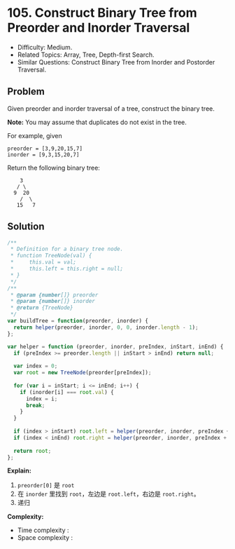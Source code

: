 # 105. Construct Binary Tree from Preorder and Inorder Traversal

- Difficulty: Medium.
- Related Topics: Array, Tree, Depth-first Search.
- Similar Questions: Construct Binary Tree from Inorder and Postorder Traversal.

## Problem

Given preorder and inorder traversal of a tree, construct the binary tree.

**Note:**
You may assume that duplicates do not exist in the tree.

For example, given

```
preorder = [3,9,20,15,7]
inorder = [9,3,15,20,7]
```

Return the following binary tree:

```
    3
   / \
  9  20
    /  \
   15   7
```

## Solution

```javascript
/**
 * Definition for a binary tree node.
 * function TreeNode(val) {
 *     this.val = val;
 *     this.left = this.right = null;
 * }
 */
/**
 * @param {number[]} preorder
 * @param {number[]} inorder
 * @return {TreeNode}
 */
var buildTree = function(preorder, inorder) {
  return helper(preorder, inorder, 0, 0, inorder.length - 1);
};

var helper = function (preorder, inorder, preIndex, inStart, inEnd) {
  if (preIndex >= preorder.length || inStart > inEnd) return null;
  
  var index = 0;
  var root = new TreeNode(preorder[preIndex]);
  
  for (var i = inStart; i <= inEnd; i++) {
    if (inorder[i] === root.val) {
      index = i;
      break;
    }
  }
  
  if (index > inStart) root.left = helper(preorder, inorder, preIndex + 1, inStart, index - 1);
  if (index < inEnd) root.right = helper(preorder, inorder, preIndex + index - inStart + 1, index + 1, inEnd);
  
  return root;
};
```

**Explain:**

1. `preorder[0]` 是 `root`
2. 在 `inorder` 里找到 `root`，左边是 `root.left`，右边是 `root.right`。
3. 递归

**Complexity:**

* Time complexity :
* Space complexity :

